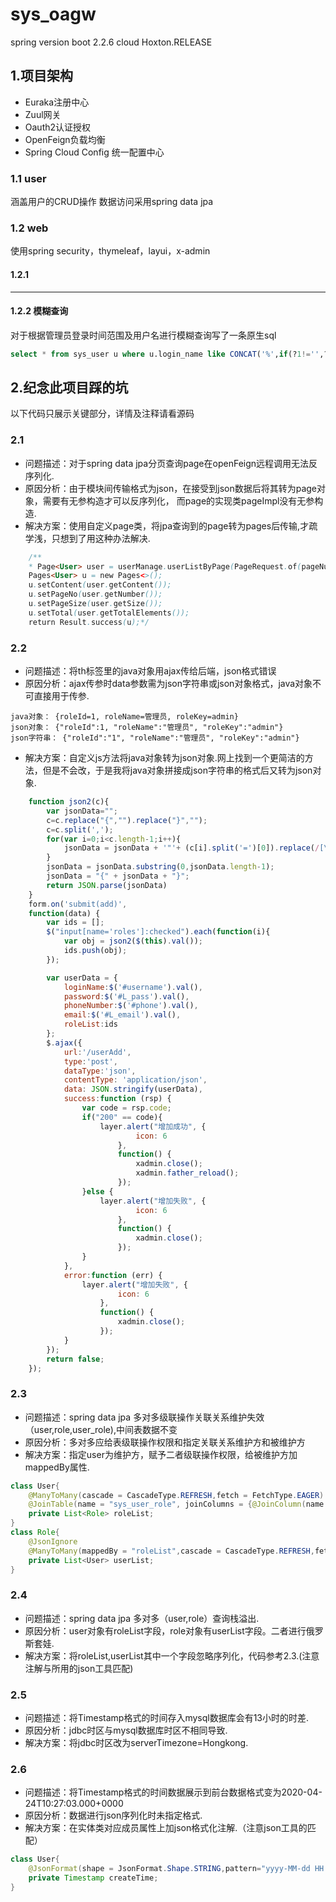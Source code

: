 # sys_oagw
spring version
    boot 2.2.6
    cloud Hoxton.RELEASE
## 1.项目架构
 - Euraka注册中心
 - Zuul网关
 - Oauth2认证授权
 - OpenFeign负载均衡
 - Spring Cloud Config 统一配置中心
### 1.1 user
   涵盖用户的CRUD操作
   数据访问采用spring data jpa
### 1.2 web
   使用spring security，thymeleaf，layui，x-admin
#### 1.2.1 
   ***
#### 1.2.2 模糊查询
   对于根据管理员登录时间范围及用户名进行模糊查询写了一条原生sql
```sql
select * from sys_user u where u.login_name like CONCAT('%',if(?1!='',?1,''),'%') and if(?2!='',u.login_date>=?2,1=1) and if(?3!='',u.login_date<=?3,1=1) and u.del_flag <> 1;
```

## 2.纪念此项目踩的坑
   以下代码只展示关键部分，详情及注释请看源码
### 2.1 
  * 问题描述：对于spring data jpa分页查询page<T>在openFeign远程调用无法反序列化.  
  * 原因分析：由于模块间传输格式为json，在接受到json数据后将其转为page<T>对象，需要有无参构造才可以反序列化，
            而page<T>的实现类pageImpl没有无参构造.          
  * 解决方案：使用自定义page类，将jpa查询到的page<T>转为pages<T>后传输,才疏学浅，只想到了用这种办法解决.
```java
    /**
    * Page<User> user = userManage.userListByPage(PageRequest.of(pageNum,pageSize));
    Pages<User> u = new Pages<>();
    u.setContent(user.getContent());
    u.setPageNo(user.getNumber());
    u.setPageSize(user.getSize());
    u.setTotal(user.getTotalElements());
    return Result.success(u);*/
```
### 2.2
  * 问题描述：将th标签里的java对象用ajax传给后端，json格式错误
  * 原因分析：ajax传参时data参数需为json字符串或json对象格式，java对象不可直接用于传参.
```text
java对象： {roleId=1, roleName=管理员, roleKey=admin}
json对象： {"roleId":1, "roleName":"管理员", "roleKey":"admin"}
json字符串： {"roleId":"1", "roleName":"管理员", "roleKey":"admin"}
```
  * 解决方案：自定义js方法将java对象转为json对象.网上找到一个更简洁的方法，但是不会改，于是我将java对象拼接成json字符串的格式后又转为json对象.
```javascript 1.8
    function json2(c){
        var jsonData="";
        c=c.replace("{","").replace("}","");
        c=c.split(',');
        for(var i=0;i<c.length-1;i++){
            jsonData = jsonData + '"'+ (c[i].split('=')[0]).replace(/[\s]+/g,"").replace(/null/,"")+'":"' + (c[i].split('=')[1]).replace(/[\s]+/g,"").replace(/null/,"") + '",';
        }
        jsonData = jsonData.substring(0,jsonData.length-1);
        jsonData = "{" + jsonData + "}";
        return JSON.parse(jsonData)
    }
    form.on('submit(add)',
    function(data) {
        var ids = [];
        $("input[name='roles']:checked").each(function(i){
            var obj = json2($(this).val());
            ids.push(obj);
        });

        var userData = {
            loginName:$('#username').val(),
            password:$('#L_pass').val(),
            phoneNumber:$('#phone').val(),
            email:$('#L_email').val(),
            roleList:ids
        };
        $.ajax({
            url:'/userAdd',
            type:'post',
            dataType:'json',
            contentType: 'application/json',
            data: JSON.stringify(userData),
            success:function (rsp) {
                var code = rsp.code;
                if("200" == code){
                    layer.alert("增加成功", {
                            icon: 6
                        },
                        function() {
                            xadmin.close();
                            xadmin.father_reload();
                        });
                }else {
                    layer.alert("增加失败", {
                            icon: 6
                        },
                        function() {
                            xadmin.close();
                        });
                }
            },
            error:function (err) {
                layer.alert("增加失败", {
                        icon: 6
                    },
                    function() {
                        xadmin.close();
                    });
            }
        });
        return false;
    });
```
### 2.3
  * 问题描述：spring data jpa 多对多级联操作关联关系维护失效（user,role,user_role),中间表数据不变
  * 原因分析：多对多应给表级联操作权限和指定关联关系维护方和被维护方
  * 解决方案：指定user为维护方，赋予二者级联操作权限，给被维护方加mappedBy属性.
```java
class User{
    @ManyToMany(cascade = CascadeType.REFRESH,fetch = FetchType.EAGER)
    @JoinTable(name = "sys_user_role", joinColumns = {@JoinColumn(name = "uid")},inverseJoinColumns = {@JoinColumn(name = "role_id")})
    private List<Role> roleList;
}
class Role{
    @JsonIgnore
    @ManyToMany(mappedBy = "roleList",cascade = CascadeType.REFRESH,fetch = FetchType.LAZY)
    private List<User> userList;
}
```
### 2.4
  * 问题描述：spring data jpa 多对多（user,role）查询栈溢出.
  * 原因分析：user对象有roleList字段，role对象有userList字段。二者进行俄罗斯套娃.
  * 解决方案：将roleList,userList其中一个字段忽略序列化，代码参考2.3.(注意注解与所用的json工具匹配)
### 2.5
  * 问题描述：将Timestamp格式的时间存入mysql数据库会有13小时的时差.
  * 原因分析：jdbc时区与mysql数据库时区不相同导致.
  * 解决方案：将jdbc时区改为serverTimezone=Hongkong.
### 2.6
  * 问题描述：将Timestamp格式的时间数据展示到前台数据格式变为2020-04-24T10:27:03.000+0000
  * 原因分析：数据进行json序列化时未指定格式.
  * 解决方案：在实体类对应成员属性上加json格式化注解.（注意json工具的匹配）
```java
class User{
    @JsonFormat(shape = JsonFormat.Shape.STRING,pattern="yyyy-MM-dd HH:mm:ss",timezone="GMT+8")
    private Timestamp createTime;
}
```
